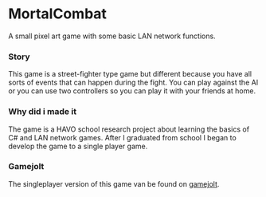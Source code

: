 # MortalCombat
A small pixel art game with some basic LAN network functions.

### Story
This game is a street-fighter type game but different because you have all sorts of events that can happen during the fight. 
You can play against the AI or you can use two controllers so you can play it with your friends at home.

### Why did i made it
The game is a HAVO school research project about learning the basics of C# and LAN network games.
After I graduated from school I began to develop the game to a single player game.

### Gamejolt
The singleplayer version of this game van be found on [gamejolt](https://gamejolt.com/games/UPC/252578).
